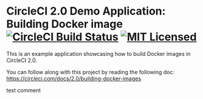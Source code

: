 # CircleCI 2.0 Demo Application: Building Docker image [![CircleCI Build Status](https://circleci.com/gh/circleci/cci-demo-docker.svg?style=shield)](https://circleci.com/gh/circleci/cci-demo-docker) [![MIT Licensed](https://img.shields.io/badge/license-MIT-blue.svg)](https://raw.githubusercontent.com/circleci/cci-demo-react/master/LICENSE)

This is an example application showcasing how to build Docker images in CircleCI 2.0.

You can follow along with this project by reading the following doc: https://circleci.com/docs/2.0/building-docker-images

test comment
